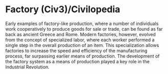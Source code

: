 # Factory (Civ3)/Civilopedia

Early examples of factory-like production, where a number of individuals work cooperatively to produce goods for sale or trade, can be found as far back as ancient Greece and Rome. Modern factories, however, evolved from the concept of specialized labor, where each worker performed a single step in the overall production of an item. This specialization allows factories to increase the speed and efficiency of the manufacturing process, far surpassing earlier means of production. The development of the factory system as a means of production played a key role in the Industrial Revolution.